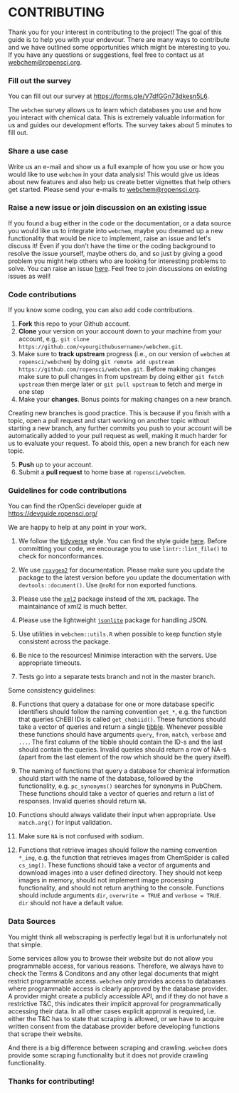 # CONTRIBUTING #

Thank you for your interest in contributing to the project! The goal of this guide is to help you with your endevour. There are many ways to contribute and we have outlined some opportunities which might be interesting to you. If you have any questions or suggestions, feel free to contact us at <webchem@ropensci.org>.

### Fill out the survey

You can fill out our survey at https://forms.gle/V7dfGGn73dkesn5L6.

The `webchem` survey allows us to learn which databases you use and how you interact with chemical data. This is extremely valuable information for us and guides our development efforts. The survey takes about 5 minutes to fill out.

### Share a use case

Write us an e-mail and show us a full example of how you use or how you would like to use `webchem` in your data analysis! This would give us ideas about new features and also help us create better vignettes that help others get started. Please send your e-mails to <webchem@ropensci.org>.

### Raise a new issue or join discussion on an existing issue

If you found a bug either in the code or the documentation, or a data source you would like us to integrate into ```webchem```, maybe you dreamed up a new functionality that would be nice to implement, raise an issue and let's discuss it! Even if you don't have the time or the coding background to resolve the issue yourself, maybe others do, and so just by giving a good problem you might help others who are looking for interesting problems to solve. You can raise an issue [here](https://github.com/ropensci/webchem/issues). Feel free to join discussions on existing issues as well!

### Code contributions

If you know some coding, you can also add code contributions.

1. **Fork** this repo to your Github account.
2. **Clone** your version on your account down to your machine from your account, e.g,. `git clone https://github.com/<yourgithubusername>/webchem.git`.
3. Make sure to **track upstream** progress (i.e., on our version of `webchem` at `ropensci/webchem`) by doing `git remote add upstream https://github.com/ropensci/webchem.git`. Before making changes make sure to pull changes in from upstream by doing either `git fetch upstream` then merge later or `git pull upstream` to fetch and merge in one step
4. Make your **changes**. Bonus points for making changes on a new branch.

Creating new branches is good practice. This is because if you finish with a topic, open a pull request and start working on another topic without starting a new branch, any further commits you push to your account will be automatically added to your pull request as well, making it much harder for us to evaluate your request. To aboid this, open a new branch for each new topic.

5. **Push** up to your account.
6. Submit a **pull request** to home base at `ropensci/webchem`.

### Guidelines for code contributions

You can find the rOpenSci developer guide at https://devguide.ropensci.org/

We are happy to help at any point in your work.

1. We follow the [tidyverse](https://tidyverse.org) style. You can find the style guide [here](https://style.tidyverse.org/). Before committing your code, we encourage you to use ```lintr::lint_file()``` to check for nonconformances.

2. We use [`roxygen2`](https://cran.r-project.org/web/packages/roxygen2/index.html) for documentation. Please make sure you update the package to the latest version before you update the documentation with `devtools::document()`. Use `@noRd` for non exported functions.

3. Please use the [`xml2`](https://cran.r-project.org/web/packages/xml2/index.html) package instead of the `XML` package. The maintainance of xml2 is much better.

4. Please use the lightweight [`jsonlite`](https://cran.r-project.org/web/packages/jsonlite/index.html) package for handling JSON.

5. Use utilities in `webchem::utils.R` when possible to keep function style consistent across the package.

6. Be nice to the resources! Minimise interaction with the servers. Use appropriate timeouts.

7. Tests go into a separate tests branch and not in the master branch.

Some consistency guidelines:

8. Functions that query a database for one or more database specific identifiers should follow the naming convention `get_*`, e.g. the function that queries ChEBI IDs is called `get_chebiid()`. These functions should take a vector of queries and return a single [tibble](https://cran.r-project.org/web/packages/tibble/index.html). Whenever possible these functions should have arguments `query`, `from`, `match`, `verbose` and `...`. The first column of the tibble should contain the ID-s and the last should contain the queries. Invalid queries should return a row of NA-s (apart from the last element of the row which should be the query itself).

9. The naming of functions that query a database for chemical information should start with the name of the database, followed by the functionality, e.g. `pc_synonyms()` searches for synonyms in PubChem. These functions should take a vector of queries and return a list of responses. Invalid queries should return `NA`.

10. Functions should always validate their input when appropriate. Use `match.arg()` for input validation.

11. Make sure `NA` is not confused with sodium.

12. Functions that retrieve images should follow the naming convention `*_img`, e.g. the function that retrieves images from ChemSpider is called `cs_img()`. These functions should take a vector of arguments and download images into a user defined directory. They should not keep images in memory, should not implement image processing functionality, and should not return anything to the console. Functions should include arguments `dir`, `overwrite = TRUE` and `verbose = TRUE`. `dir` should not have a default value.

### Data Sources

You might think all webscraping is perfectly legal but it is unfortunately not that simple.

Some services allow you to browse their website but do not allow you programmable access, for various reasons. Therefore, we always have to check the Terms & Conditons and any other legal documents that might restrict programmable access. `webchem` only provides access to databases where programmable access is clearly approved by the database provider. A provider might create a publicly accessible API, and if they do not have a restrictive T&C, this indicates their implicit approval for programmatically accessing their data. In all other cases explicit approval is required, i.e. either the T&C has to state that scraping is allowed, or we have to acquire written consent from the database provider before developing functions that scrape their website.

And there is a big difference between scraping and crawling. `webchem` does provide some scraping functionality but it does not provide crawling functionality.

### Thanks for contributing!
